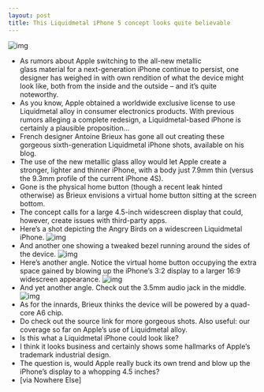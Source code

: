 ```yaml
---
layout: post
title: This Liquidmetal iPhone 5 concept looks quite believable
---
```

![img](http://media.idownloadblog.com/wp-content/uploads/2012/05/iPhone-5-Liquidmetal-concept-image-002.jpg)
* As rumors about Apple switching to the all-new metallic glass material for a next-generation iPhone continue to persist, one designer has weighed in with own rendition of what the device might look like, both from the inside and the outside – and it’s quite noteworthy.
* As you know, Apple obtained a worldwide exclusive license to use Liquidmetal alloy in consumer electronics products. With previous rumors alleging a complete redesign, a Liquidmetal-based iPhone is certainly a plausible proposition…
* French designer Antoine Brieux has gone all out creating these gorgeous sixth-generation Liquidmetal iPhone shots, available on his blog.
* The use of the new metallic glass alloy would let Apple create a stronger, lighter and thinner iPhone, with a body just 7.9mm thin (versus the 9.3mm profile of the current iPhone 4S).
* Gone is the physical home button (though a recent leak hinted otherwise) as Brieux envisions a virtual home button sitting at the screen bottom.
* The concept calls for a large 4.5-inch widescreen display that could, however, create issues with third-party apps.
* Here’s a shot depicting the Angry Birds on a widescreen Liquidmetal iPhone.
![img](http://media.idownloadblog.com/wp-content/uploads/2012/05/iPhone-5-Liquidmetal-concept-image-006.jpg)
* And another one showing a tweaked bezel running around the sides of the device.
![img](http://media.idownloadblog.com/wp-content/uploads/2012/05/iPhone-5-Liquidmetal-concept-image-003.jpg)
* Here’s another angle. Notice the virtual home button occupying the extra space gained by blowing up the iPhone’s 3:2 display to a larger 16:9 widescreen appearance.
![img](http://media.idownloadblog.com/wp-content/uploads/2012/05/iPhone-5-Liquidmetal-concept-image-004.jpg)
* And yet another angle. Check out the 3.5mm audio jack in the middle.
![img](http://media.idownloadblog.com/wp-content/uploads/2012/05/iPhone-5-Liquidmetal-concept-image-005.jpg)
* As for the innards, Brieux thinks the device will be powered by a quad-core A6 chip.
* Do check out the source link for more gorgeous shots. Also useful: our coverage so far on Apple’s use of Liquidmetal alloy.
* Is this what a Liquidmetal iPhone could look like?
* I think it looks business and certainly shows some hallmarks of Apple’s trademark industrial design.
* The question is, would Apple really buck its own trend and blow up the iPhone’s display to a whopping 4.5 inches?
* [via Nowhere Else]

